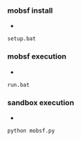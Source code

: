### mobsf install
-
`setup.bat`

### mobsf execution
-
`run.bat`

### sandbox execution
-
`python mobsf.py`
